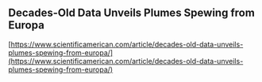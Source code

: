 ## Decades-Old Data Unveils Plumes Spewing from Europa
  
  [https://www.scientificamerican.com/article/decades-old-data-unveils-plumes-spewing-from-europa/](https://www.scientificamerican.com/article/decades-old-data-unveils-plumes-spewing-from-europa/)